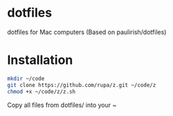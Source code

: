 dotfiles
========

dotfiles for Mac computers (Based on paulirish/dotfiles)

Installation
============

```bash
mkdir ~/code
git clone https://github.com/rupa/z.git ~/code/z
chmod +x ~/code/z/z.sh
```

Copy all files from dotfiles/ into your ~
